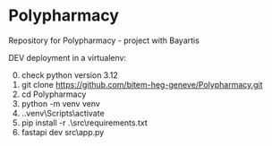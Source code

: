 # Polypharmacy
Repository for Polypharmacy - project with Bayartis

DEV deployment in a virtualenv:

0) check python version 3.12
1) git clone https://github.com/bitem-heg-geneve/Polypharmacy.git
2) cd Polypharmacy
3) python -m venv venv
4) .\.venv\Scripts\activate
5) pip install -r .\src\requirements.txt
6) fastapi dev src\app.py
